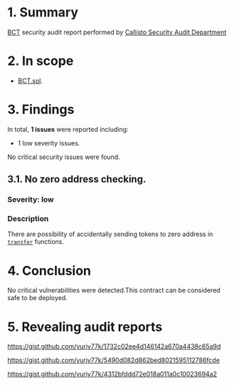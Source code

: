 # 1. Summary

[BCT](http://etherhub.io/addr/0x1be6d61b1103d91f7f86d47e6ca0429259a15ff0#tab_addr_3) security audit report performed by [Callisto Security Audit Department](https://github.com/EthereumCommonwealth/Auditing)

# 2. In scope

- [BCT.sol](https://gist.github.com/yuriy77k/341c72bb372a30a98df9ebd7797ecac1).

# 3. Findings

In total, **1 issues** were reported including:

- 1 low severity issues.

No critical security issues were found.

## 3.1. No zero address checking.

### Severity: low

### Description

There are possibility of accidentally sending tokens to zero address in [`transfer`](https://gist.github.com/yuriy77k/341c72bb372a30a98df9ebd7797ecac1#file-bct-sol-L239-L254) functions.

# 4. Conclusion

No critical vulnerabilities were detected.This contract can be considered safe to be deployed.

# 5. Revealing audit reports

https://gist.github.com/yuriy77k/1732c02ee4d146142a670a4438c65a9d

https://gist.github.com/yuriy77k/5490d082d862bed8021595112786fcde

https://gist.github.com/yuriy77k/4312bfddd72e018a011a0c10023694a2

